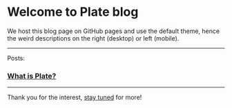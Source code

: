 # Welcome to Plate blog

We host this blog page on GitHub pages and use the default theme, hence the weird descriptions on the right (desktop) or left (mobile).

---

Posts:

### [What is Plate?](http://blog.plate.fund/what-is-plate)

 ---

Thank you for the interest, [stay tuned](mailto:juuso@plate.fund?subject=Keep%20me%20tuned%20in%20about%20Plate&body=Hi,%20please%20keep%20me%20updated%20about%20the%20progress%20of%20Plate.) for more!
